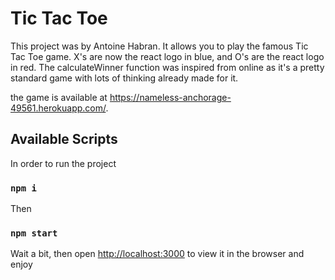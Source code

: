 # Tic Tac Toe

This project was by Antoine Habran. It allows you to play the famous Tic Tac Toe game. X's are now the react logo in blue, and O's are the react logo in red.
The calculateWinner function was inspired from online as it's a pretty standard game with lots of thinking already made for it.

the game is available at https://nameless-anchorage-49561.herokuapp.com/.

## Available Scripts

In order to run the project

### `npm i`

Then

### `npm start`

Wait a bit, then open [http://localhost:3000](http://localhost:3000) to view it in the browser and enjoy
